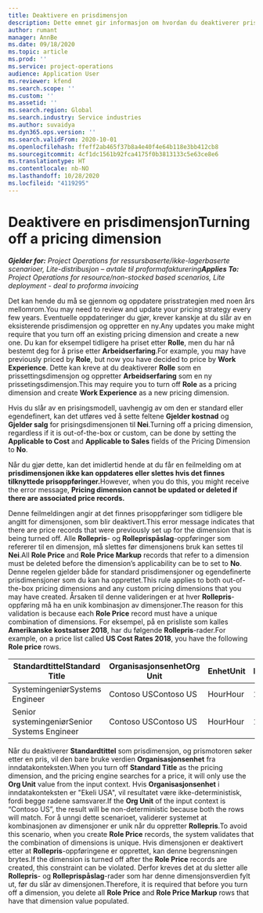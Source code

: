 ```yaml
---
title: Deaktivere en prisdimensjon
description: Dette emnet gir informasjon om hvordan du deaktiverer prisdimensjoner.
author: rumant
manager: AnnBe
ms.date: 09/18/2020
ms.topic: article
ms.prod: ''
ms.service: project-operations
audience: Application User
ms.reviewer: kfend
ms.search.scope: ''
ms.custom: ''
ms.assetid: ''
ms.search.region: Global
ms.search.industry: Service industries
ms.author: suvaidya
ms.dyn365.ops.version: ''
ms.search.validFrom: 2020-10-01
ms.openlocfilehash: ffeff2ab465f37b8a4e40f4e64b118e3bb412cb8
ms.sourcegitcommit: 4cf1dc1561b92fca4175f0b3813133c5e63ce8e6
ms.translationtype: HT
ms.contentlocale: nb-NO
ms.lasthandoff: 10/28/2020
ms.locfileid: "4119295"
---
```

# <a name="turning-off-a-pricing-dimension"></a><span data-ttu-id="f91b3-103">Deaktivere en prisdimensjon</span><span class="sxs-lookup"><span data-stu-id="f91b3-103">Turning off a pricing dimension</span></span>

<span data-ttu-id="f91b3-104">_**Gjelder for:** Project Operations for ressursbaserte/ikke-lagerbaserte scenarioer, Lite-distribusjon – avtale til proformafakturering_</span><span class="sxs-lookup"><span data-stu-id="f91b3-104">_**Applies To:** Project Operations for resource/non-stocked based scenarios, Lite deployment - deal to proforma invoicing_</span></span>

<span data-ttu-id="f91b3-105">Det kan hende du må se gjennom og oppdatere prisstrategien med noen års mellomrom.</span><span class="sxs-lookup"><span data-stu-id="f91b3-105">You may need to review and update your pricing strategy every few years.</span></span> <span data-ttu-id="f91b3-106">Eventuelle oppdateringer du gjør, krever kanskje at du slår av en eksisterende prisdimensjon og oppretter en ny.</span><span class="sxs-lookup"><span data-stu-id="f91b3-106">Any updates you make might require that you turn off an existing pricing dimension and create a new one.</span></span> <span data-ttu-id="f91b3-107">Du kan for eksempel tidligere ha priset etter **Rolle**, men du har nå bestemt deg for å prise etter **Arbeidserfaring**.</span><span class="sxs-lookup"><span data-stu-id="f91b3-107">For example, you may have previously priced by **Role**, but now you have decided to price by **Work Experience**.</span></span> <span data-ttu-id="f91b3-108">Dette kan kreve at du deaktiverer **Rolle** som en prissettingsdimensjon og oppretter **Arbeidserfaring** som en ny prissetingsdimensjon.</span><span class="sxs-lookup"><span data-stu-id="f91b3-108">This may require you to turn off **Role** as a pricing dimension and create **Work Experience** as a new pricing dimension.</span></span> 

<span data-ttu-id="f91b3-109">Hvis du slår av en prisingsmodell, uavhengig av om den er standard eller egendefinert, kan det utføres ved å sette feltene **Gjelder kostnad** og **Gjelder salg** for prisingsdimensjonen til **Nei**.</span><span class="sxs-lookup"><span data-stu-id="f91b3-109">Turning off a pricing dimension, regardless if it is out-of-the-box or custom, can be done by setting the **Applicable to Cost** and **Applicable to Sales** fields of the Pricing Dimension to **No**.</span></span>

<span data-ttu-id="f91b3-110">Når du gjør dette, kan det imidlertid hende at du får en feilmelding om at **prisdimensjonen ikke kan oppdateres eller slettes hvis det finnes tilknyttede prisoppføringer.**</span><span class="sxs-lookup"><span data-stu-id="f91b3-110">However, when you do this, you might receive the error message, **Pricing dimension cannot be updated or deleted if there are associated price records.**</span></span>

<span data-ttu-id="f91b3-111">Denne feilmeldingen angir at det finnes prisoppføringer som tidligere ble angitt for dimensjonen, som blir deaktivert.</span><span class="sxs-lookup"><span data-stu-id="f91b3-111">This error message indicates that there are price records that were previously set up for the dimension that is being turned off.</span></span> <span data-ttu-id="f91b3-112">Alle **Rollepris**- og **Rolleprispåslag**-oppføringer som refererer til en dimensjon, må slettes før dimensjonens bruk kan settes til **Nei**.</span><span class="sxs-lookup"><span data-stu-id="f91b3-112">All **Role Price** and **Role Price Markup** records that refer to a dimension must be deleted before the dimension’s applicability can be to set to **No**.</span></span> <span data-ttu-id="f91b3-113">Denne regelen gjelder både for standard prisdimensjoner og egendefinerte prisdimensjoner som du kan ha opprettet.</span><span class="sxs-lookup"><span data-stu-id="f91b3-113">This rule applies to both out-of-the-box pricing dimensions and any custom pricing dimensions that you may have created.</span></span> <span data-ttu-id="f91b3-114">Årsaken til denne valideringen er at hver **Rollepris**-oppføring må ha en unik kombinasjon av dimensjoner.</span><span class="sxs-lookup"><span data-stu-id="f91b3-114">The reason for this validation is because each **Role Price** record must have a unique combination of dimensions.</span></span> <span data-ttu-id="f91b3-115">For eksempel, på en prisliste som kalles **Amerikanske kostsatser 2018**, har du følgende **Rollepris**-rader.</span><span class="sxs-lookup"><span data-stu-id="f91b3-115">For example, on a price list called **US Cost Rates 2018**, you have the following **Role price** rows.</span></span> 

| <span data-ttu-id="f91b3-116">Standardtittel</span><span class="sxs-lookup"><span data-stu-id="f91b3-116">Standard Title</span></span>         | <span data-ttu-id="f91b3-117">Organisasjonsenhet</span><span class="sxs-lookup"><span data-stu-id="f91b3-117">Org Unit</span></span>    |<span data-ttu-id="f91b3-118">Enhet</span><span class="sxs-lookup"><span data-stu-id="f91b3-118">Unit</span></span>   |<span data-ttu-id="f91b3-119">Pris</span><span class="sxs-lookup"><span data-stu-id="f91b3-119">Price</span></span>  |<span data-ttu-id="f91b3-120">Valuta</span><span class="sxs-lookup"><span data-stu-id="f91b3-120">Currency</span></span>  |
| -----------------------|-------------|-------|-------|----------|
| <span data-ttu-id="f91b3-121">Systemingeniør</span><span class="sxs-lookup"><span data-stu-id="f91b3-121">Systems Engineer</span></span>|<span data-ttu-id="f91b3-122">Contoso US</span><span class="sxs-lookup"><span data-stu-id="f91b3-122">Contoso US</span></span>|<span data-ttu-id="f91b3-123">Hour</span><span class="sxs-lookup"><span data-stu-id="f91b3-123">Hour</span></span>| <span data-ttu-id="f91b3-124">100</span><span class="sxs-lookup"><span data-stu-id="f91b3-124">100</span></span>|<span data-ttu-id="f91b3-125">USD</span><span class="sxs-lookup"><span data-stu-id="f91b3-125">USD</span></span>|
| <span data-ttu-id="f91b3-126">Senior systemingeniør</span><span class="sxs-lookup"><span data-stu-id="f91b3-126">Senior Systems Engineer</span></span>|<span data-ttu-id="f91b3-127">Contoso US</span><span class="sxs-lookup"><span data-stu-id="f91b3-127">Contoso US</span></span>|<span data-ttu-id="f91b3-128">Hour</span><span class="sxs-lookup"><span data-stu-id="f91b3-128">Hour</span></span>| <span data-ttu-id="f91b3-129">150</span><span class="sxs-lookup"><span data-stu-id="f91b3-129">150</span></span>| <span data-ttu-id="f91b3-130">USD</span><span class="sxs-lookup"><span data-stu-id="f91b3-130">USD</span></span>|


<span data-ttu-id="f91b3-131">Når du deaktiverer **Standardtittel** som prisdimensjon, og prismotoren søker etter en pris, vil den bare bruke verdien **Organisasjonsenhet** fra inndatakonteksten.</span><span class="sxs-lookup"><span data-stu-id="f91b3-131">When you turn off **Standard Title** as the pricing dimension, and the pricing engine searches for a price, it will only use the **Org Unit** value from the input context.</span></span> <span data-ttu-id="f91b3-132">Hvis **Organisasjonsenhet** i inndatakonteksten er "Ekeli USA", vil resultatet være ikke-deterministisk, fordi begge radene samsvarer.</span><span class="sxs-lookup"><span data-stu-id="f91b3-132">If the **Org Unit** of the input context is “Contoso US”, the result will be non-deterministic because both the rows will match.</span></span> <span data-ttu-id="f91b3-133">For å unngi dette scenarioet, validerer systemet at kombinasjonen av dimensjoner er unik når du oppretter **Rollepris**.</span><span class="sxs-lookup"><span data-stu-id="f91b3-133">To avoid this scenario, when you create **Role Price** records, the system validates that the combination of dimensions is unique.</span></span> <span data-ttu-id="f91b3-134">Hvis dimensjonen er deaktivert etter at **Rollepris**-oppføringene er opprettet, kan denne begrensningen brytes.</span><span class="sxs-lookup"><span data-stu-id="f91b3-134">If the dimension is turned off after the **Role Price** records are created, this constraint can be violated.</span></span> <span data-ttu-id="f91b3-135">Derfor kreves det at du sletter alle **Rollepris**- og **Rolleprispåslag**-rader som har denne dimensjonsverdien fylt ut, før du slår av dimensjonen.</span><span class="sxs-lookup"><span data-stu-id="f91b3-135">Therefore, it is required that before you turn off a dimension, you delete all **Role Price** and **Role Price Markup** rows that have that dimension value populated.</span></span>
